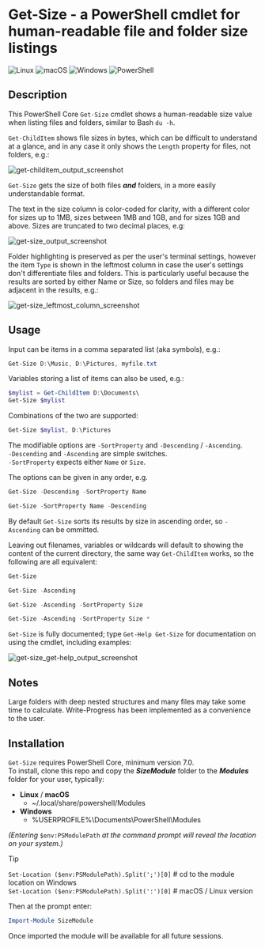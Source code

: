 # Get-Size - a PowerShell cmdlet for human-readable file and folder size listings

![Linux](https://img.shields.io/badge/-Linux-grey?logo=linux)
![macOS](https://img.shields.io/badge/-macOS-black?logo=apple)
![Windows](https://img.shields.io/badge/-Windows-red)
![PowerShell](https://img.shields.io/badge/-PowerShell_Core-blue)

## Description
This PowerShell Core `Get-Size` cmdlet shows a human-readable size value when listing files and folders, similar to Bash `du -h`.  

`Get-ChildItem` shows file sizes in bytes, which can be difficult to understand at a glance, and in any case it only shows the `Length` property for files, not folders, e.g.:  

![get-childitem_output_screenshot](<screenshots/get-childitem_output_screenshot.jpg>)

`Get-Size` gets the size of both files __*and*__ folders, in a more easily understandable format.

The text in the size column is color-coded for clarity, with a different color for sizes up to 1MB, sizes between 1MB and 1GB, and for sizes 1GB and above. Sizes are truncated to two decimal places, e.g:  

![get-size_output_screenshot](<screenshots/get-size_output_screenshot.jpg>)

Folder highlighting is preserved as per the user's terminal settings, however the item `Type` is shown in the leftmost column in case the user's settings don't differentiate files and folders. This is particularly useful because the results are sorted by either Name or Size, so folders and files may be adjacent in the results, e.g.:  

![get-size_leftmost_column_screenshot](<screenshots/get-size_leftmost_column.jpg>)  

## Usage
Input can be items in a comma separated list (aka symbols), e.g.:  
```powershell
Get-Size D:\Music, D:\Pictures, myfile.txt
```
Variables storing a list of items can also be used, e.g.:  
```powershell
$mylist = Get-ChildItem D:\Documents\
Get-Size $mylist  
```
Combinations of the two are supported:
```powershell
Get-Size $mylist, D:\Pictures
```
The modifiable options are `-SortProperty` and `-Descending` / `-Ascending`.   
`-Descending` and `-Ascending` are simple switches.  
`-SortProperty` expects either `Name` or `Size`.  

The options can be given in any order, e.g.  
```powershell
Get-Size -Descending -SortProperty Name
```
```powershell
Get-Size -SortProperty Name -Descending  
```
By default `Get-Size` sorts its results by size in ascending order, so `-Ascending` can be ommitted.  

Leaving out filenames, variables or wildcards will default to showing the content of the current directory, the same way `Get-ChildItem` works, so the following are all equivalent:  

```powershell
Get-Size  
```
```powershell
Get-Size -Ascending  
```
```powershell
Get-Size -Ascending -SortProperty Size  
```
```powershell
Get-Size -Ascending -SortProperty Size *  
```  
`Get-Size` is fully documented; type `Get-Help Get-Size` for documentation on using the cmdlet, including examples:  

![get-size_get-help_output_screenshot](<screenshots/get-size_get-help_output_screenshot2.jpg>)  

## Notes
Large folders with deep nested structures and many files may take some time to calculate. Write-Progress has been implemented as a convenience to the user.  

## Installation
`Get-Size` requires PowerShell Core, minimum version 7.0.  
To install, clone this repo and copy the __*SizeModule*__ folder to the __*Modules*__ folder for your user, typically:
- __Linux__  / __macOS__
  - ~/.local/share/powershell/Modules
- __Windows__
  - %USERPROFILE%\Documents\PowerShell\Modules

*(Entering* `$env:PSModulePath` *at the command prompt will reveal the location on your system.)*  

> [!TIP]  
> `Set-Location ($env:PSModulePath).Split(';')[0]` # cd to the module location on Windows  
> `Set-Location ($env:PSModulePath).Split(':')[0]` # macOS / Linux version  

Then at the prompt enter:  
```powershell
Import-Module SizeModule
```  
Once imported the module will be available for all future sessions.  
